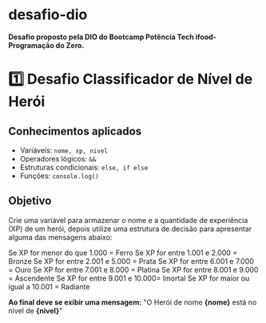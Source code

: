 # desafio-dio
**Desafio proposto pela DIO do Bootcamp Potência Tech ifood-Programação do Zero.**

# 1️⃣ Desafio Classificador de Nível de Herói

## Conhecimentos aplicados

- Variáveis: `nome, xp, nivel` 
- Operadores lógicos: `&&`  
- Estruturas condicionais: `else, if else`
- Funções: `console.log()`

## Objetivo

Crie uma variável para armazenar o nome e a quantidade de experiência (XP) de um herói, depois utilize uma estrutura de decisão para apresentar alguma das mensagens abaixo:

Se XP for menor do que 1.000 = Ferro
Se XP for entre 1.001 e 2.000 = Bronze
Se XP for entre 2.001 e 5.000 = Prata
Se XP for entre 6.001 e 7.000 = Ouro
Se XP for entre 7.001 e 8.000 = Platina
Se XP for entre 8.001 e 9.000 = Ascendente
Se XP for entre 9.001 e 10.000= Imortal
Se XP for maior ou igual a 10.001 = Radiante

**Ao final deve se exibir uma mensagem:**
"O Herói de nome **{nome}** está no nível de **{nivel}**"

 
